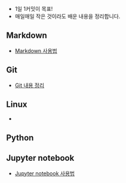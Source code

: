 * 1일 1커밋이 목표!
* 매일매일 작은 것이라도 배운 내용을 정리합니다.



## Markdown
* [Markdown 사용법](https://github.com/puurib/TIL/blob/master/Markdown/Markdown.md)



## Git

* [Git 내용 정리](https://github.com/puurib/TIL/blob/master/Git/Git.md)




## Linux

* 



## Python



## Jupyter notebook
* [Jupyter notebook 사용법](https://github.com/puurib/TIL/blob/master/Jupyter%20notebook/Jupyter%20notebook.md)
